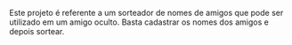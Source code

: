 Este projeto é referente a um sorteador de nomes de amigos que pode ser utilizado em um amigo oculto. Basta cadastrar os nomes dos amigos e depois sortear.
